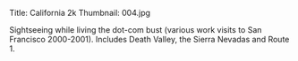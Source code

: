 Title: California 2k
Thumbnail: 004.jpg

Sightseeing while living the dot-com bust (various work visits to San Francisco 2000-2001). Includes Death Valley, the Sierra Nevadas and Route 1.


[//]: # (Generated from an export of the "California 2k" album with File Name as "Sequential")
